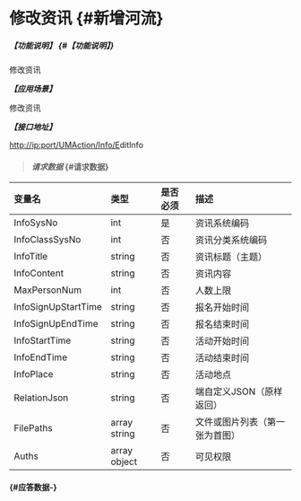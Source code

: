 # 修改资讯 {#新增河流}

##### _【功能说明】_ {#【功能说明】}

修改资讯

_**【应用场景】**_

修改资讯

_**【接口地址】**_

[http://ip:port/UMAction/Info/E](http://ip:port/HMAction/River/AddRiver)ditInfo

> #### _请求数据_ {#请求数据}

| 变量名 | 类型 | 是否必须 | 描述 |
| :--- | :--- | :--- | :--- |
| InfoSysNo | int | 是 | 资讯系统编码 |
| InfoClassSysNo | int | 否 | 资讯分类系统编码 |
| InfoTitle | string | 否 | 资讯标题（主题） |
| InfoContent | string | 否 | 资讯内容 |
| MaxPersonNum | int | 否 | 人数上限 |
| InfoSignUpStartTime | string | 否 | 报名开始时间 |
| InfoSignUpEndTime | string | 否 | 报名结束时间 |
| InfoStartTime | string | 否 | 活动开始时间 |
| InfoEndTime | string | 否 | 活动结束时间 |
| InfoPlace | string | 否 | 活动地点 |
| RelationJson | string | 否 | 端自定义JSON（原样返回） |
| FilePaths | array string | 否 | 文件或图片列表（第一张为首图） |
| Auths | array object | 否 | 可见权限 |

####  {#应答数据-}



